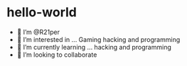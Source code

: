 # hello-world
- 👋 I’m @R21per
- 👀 I’m interested in ... Gaming hacking and programming
- 🌱 I’m currently learning ... hacking and programming
- 💞️ I’m looking to collaborate
